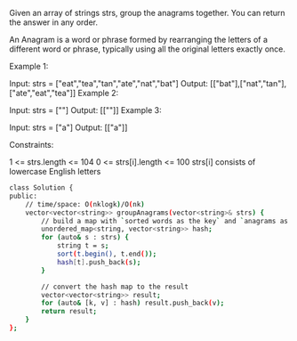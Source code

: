  
Given an array of strings strs, group the anagrams together. You can return the answer in any order.

An Anagram is a word or phrase formed by rearranging the letters of a different word or phrase, typically using all the original letters exactly once.

 

Example 1:

Input: strs = ["eat","tea","tan","ate","nat","bat"]
Output: [["bat"],["nat","tan"],["ate","eat","tea"]]
Example 2:

Input: strs = [""]
Output: [[""]]
Example 3:

Input: strs = ["a"]
Output: [["a"]]
 

Constraints:

1 <= strs.length <= 104
0 <= strs[i].length <= 100
strs[i] consists of lowercase English letters


```bash
class Solution {
public:
    // time/space: O(nklogk)/O(nk)
    vector<vector<string>> groupAnagrams(vector<string>& strs) {
        // build a map with `sorted words as the key` and `anagrams as values (vector)`
        unordered_map<string, vector<string>> hash;
        for (auto& s : strs) {
            string t = s;
            sort(t.begin(), t.end());
            hash[t].push_back(s);
        }

        // convert the hash map to the result
        vector<vector<string>> result;
        for (auto& [k, v] : hash) result.push_back(v);
        return result;
    }
};


